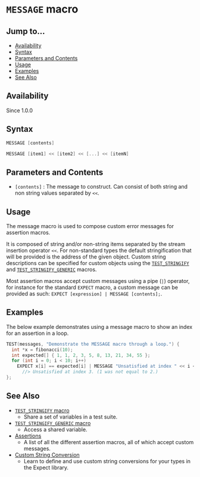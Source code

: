 # `MESSAGE` macro

## Jump to...
- [Availability](#Availability)
- [Syntax](#Syntax)
- [Parameters and Contents](#Parameters-and-Contents)
- [Usage](#Usage)
- [Examples](#Examples)
- [See Also](#See-Also)

## Availability
Since 1.0.0

## Syntax
``` C++
MESSAGE [contents]

MESSAGE [item1] << [item2] << [...] << [itemN]
```

## Parameters and Contents
- `[contents]` : The message to construct.
  Can consist of both string and non string values separated by `<<`.

## Usage

The message macro is used to compose custom error messages for assertion macros.

It is composed of string and/or non-string items separated by the stream
insertion operator `<<`.
For non-standard types the default stringification that will be provided is the
address of the given object.
Custom string  descriptions can be specified for custom objects using the
[`TEST_STRINGIFY`](TEST_STRINGIFY.md) and
[`TEST_STRINGIFY_GENERIC`](TEST_STRINGIFY_GENERIC.md) macros.

Most assertion macros accept custom messages using a pipe (`|`) operator,
for instance for the standard `EXPECT` macro, a custom message can be provided
as such: `EXPECT [expression] | MESSAGE [contents];`.

## Examples

The below example demonstrates using a message macro to show an index for an
assertion in a loop.
``` C++
TEST(messages, "Demonstrate the MESSAGE macro through a loop.") {
  int *x = fibonacci(10);
  int expected[] { 1, 1, 2, 3, 5, 8, 13, 21, 34, 55 };
  for (int i = 0; i < 10; i++)
    EXPECT x[i] == expected[i] | MESSAGE "Unsatisfied at index " << i << ".";
      //> Unsatisfied at index 3. (1 was not equal to 2.)
};
```

## See Also

- [`TEST_STRINGIFY` macro](TEST_STRINGIFY.md)
  - Share a set of variables in a test suite.
- [`TEST_STRINGIFY_GENERIC` macro](TEST_STRINGIFY_GENERIC.md)
  - Access a shared variable.
- [Assertions](../Assertions)
  - A list of all the different assertion macros, all of which accept custom
    messages.
- [Custom String Conversion](../../Tutorials/Custom-String-Conversion.md)
  - Learn to define and use custom string conversions for your types in the
    Expect library.

